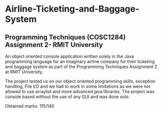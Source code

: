# Airline-Ticketing-and-Baggage-System
## Programming Techniques (COSC1284) Assignment 2- RMIT University
An object oriented console application written solely in the Java programming language for an imaginary airline company for their ticketing and baggage system as part of the Programming Techniques Assignment 2 at RMIT University. 

The project tested us on our object oriented programming skills, exception handling, File I/O and we had to work in some limitations as we were not allowed to use arraylist and more advanced java libraries. The project was console based without the use of any GUI and was done solo.

Obtained marks: 115/140
